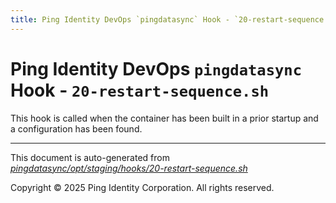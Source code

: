 ```yaml
---
title: Ping Identity DevOps `pingdatasync` Hook - `20-restart-sequence.sh`
---
```


# Ping Identity DevOps `pingdatasync` Hook - `20-restart-sequence.sh`
 This hook is called when the container has been built in a prior startup
 and a configuration has been found.

---
This document is auto-generated from _[pingdatasync/opt/staging/hooks/20-restart-sequence.sh](https://github.com/pingidentity/pingidentity-docker-builds/blob/master/pingdatasync/opt/staging/hooks/20-restart-sequence.sh)_

Copyright © 2025 Ping Identity Corporation. All rights reserved.
